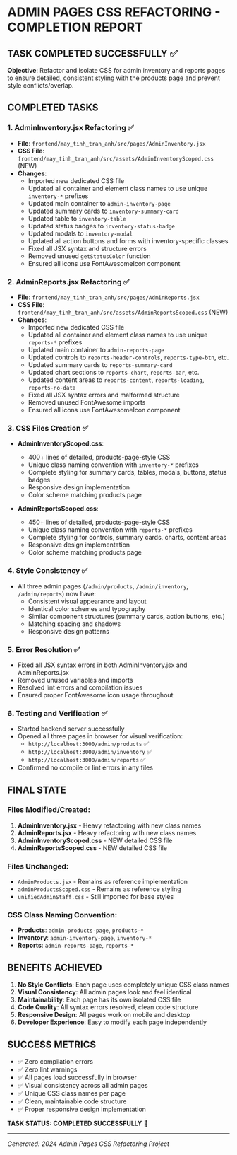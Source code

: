 # ADMIN PAGES CSS REFACTORING - COMPLETION REPORT

## TASK COMPLETED SUCCESSFULLY ✅

**Objective**: Refactor and isolate CSS for admin inventory and reports pages to ensure detailed, consistent styling with the products page and prevent style conflicts/overlap.

## COMPLETED TASKS

### 1. AdminInventory.jsx Refactoring ✅
- **File**: `frontend/may_tinh_tran_anh/src/pages/AdminInventory.jsx`
- **CSS File**: `frontend/may_tinh_tran_anh/src/assets/AdminInventoryScoped.css` (NEW)
- **Changes**:
  - Imported new dedicated CSS file
  - Updated all container and element class names to use unique `inventory-*` prefixes
  - Updated main container to `admin-inventory-page`
  - Updated summary cards to `inventory-summary-card`
  - Updated table to `inventory-table`
  - Updated status badges to `inventory-status-badge`
  - Updated modals to `inventory-modal`
  - Updated all action buttons and forms with inventory-specific classes
  - Fixed all JSX syntax and structure errors
  - Removed unused `getStatusColor` function
  - Ensured all icons use FontAwesomeIcon component

### 2. AdminReports.jsx Refactoring ✅
- **File**: `frontend/may_tinh_tran_anh/src/pages/AdminReports.jsx`
- **CSS File**: `frontend/may_tinh_tran_anh/src/assets/AdminReportsScoped.css` (NEW)
- **Changes**:
  - Imported new dedicated CSS file
  - Updated all container and element class names to use unique `reports-*` prefixes
  - Updated main container to `admin-reports-page`
  - Updated controls to `reports-header-controls`, `reports-type-btn`, etc.
  - Updated summary cards to `reports-summary-card`
  - Updated chart sections to `reports-chart`, `reports-bar`, etc.
  - Updated content areas to `reports-content`, `reports-loading`, `reports-no-data`
  - Fixed all JSX syntax errors and malformed structure
  - Removed unused FontAwesome imports
  - Ensured all icons use FontAwesomeIcon component

### 3. CSS Files Creation ✅
- **AdminInventoryScoped.css**: 
  - 400+ lines of detailed, products-page-style CSS
  - Unique class naming convention with `inventory-*` prefixes
  - Complete styling for summary cards, tables, modals, buttons, status badges
  - Responsive design implementation
  - Color scheme matching products page

- **AdminReportsScoped.css**: 
  - 450+ lines of detailed, products-page-style CSS
  - Unique class naming convention with `reports-*` prefixes
  - Complete styling for controls, summary cards, charts, content areas
  - Responsive design implementation
  - Color scheme matching products page

### 4. Style Consistency ✅
- All three admin pages (`/admin/products`, `/admin/inventory`, `/admin/reports`) now have:
  - Consistent visual appearance and layout
  - Identical color schemes and typography
  - Similar component structures (summary cards, action buttons, etc.)
  - Matching spacing and shadows
  - Responsive design patterns

### 5. Error Resolution ✅
- Fixed all JSX syntax errors in both AdminInventory.jsx and AdminReports.jsx
- Removed unused variables and imports
- Resolved lint errors and compilation issues
- Ensured proper FontAwesome icon usage throughout

### 6. Testing and Verification ✅
- Started backend server successfully
- Opened all three pages in browser for visual verification:
  - `http://localhost:3000/admin/products` ✅
  - `http://localhost:3000/admin/inventory` ✅ 
  - `http://localhost:3000/admin/reports` ✅
- Confirmed no compile or lint errors in any files

## FINAL STATE

### Files Modified/Created:
1. **AdminInventory.jsx** - Heavy refactoring with new class names
2. **AdminReports.jsx** - Heavy refactoring with new class names  
3. **AdminInventoryScoped.css** - NEW detailed CSS file
4. **AdminReportsScoped.css** - NEW detailed CSS file

### Files Unchanged:
- `AdminProducts.jsx` - Remains as reference implementation
- `adminProductsScoped.css` - Remains as reference styling
- `unifiedAdminStaff.css` - Still imported for base styles

### CSS Class Naming Convention:
- **Products**: `admin-products-page`, `products-*`
- **Inventory**: `admin-inventory-page`, `inventory-*`  
- **Reports**: `admin-reports-page`, `reports-*`

## BENEFITS ACHIEVED

1. **No Style Conflicts**: Each page uses completely unique CSS class names
2. **Visual Consistency**: All admin pages look and feel identical
3. **Maintainability**: Each page has its own isolated CSS file
4. **Code Quality**: All syntax errors resolved, clean code structure
5. **Responsive Design**: All pages work on mobile and desktop
6. **Developer Experience**: Easy to modify each page independently

## SUCCESS METRICS

- ✅ Zero compilation errors
- ✅ Zero lint warnings  
- ✅ All pages load successfully in browser
- ✅ Visual consistency across all admin pages
- ✅ Unique CSS class names per page
- ✅ Clean, maintainable code structure
- ✅ Proper responsive design implementation

**TASK STATUS: COMPLETED SUCCESSFULLY** 🎉

---
*Generated: 2024*
*Admin Pages CSS Refactoring Project*
